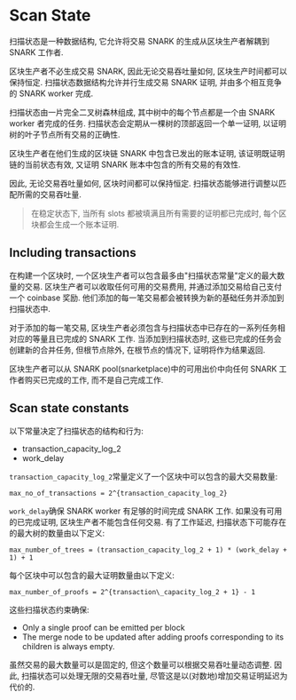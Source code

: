 # Scan State

扫描状态是一种数据结构, 它允许将交易 SNARK 的生成从区块生产者解耦到 SNARK 工作者. 

区块生产者不必生成交易 SNARK, 因此无论交易吞吐量如何, 区块生产时间都可以保持恒定. 扫描状态数据结构允许并行生成交易 SNARK 证明, 并由多个相互竞争的 SNARK worker 完成. 

扫描状态由一片完全二叉树森林组成, 其中树中的每个节点都是一个由 SNARK worker 者完成的任务. 扫描状态会定期从一棵树的顶部返回一个单一证明, 以证明树的叶子节点所有交易的正确性. 

区块生产者在他们生成的区块链 SNARK 中包含已发出的账本证明, 该证明既证明链的当前状态有效, 又证明 SNARK 账本中包含的所有交易的有效性. 

因此, 无论交易吞吐量如何, 区块时间都可以保持恒定. 扫描状态能够进行调整以匹配所需的交易吞吐量. 

> 在稳定状态下, 当所有 slots 都被填满且所有需要的证明都已完成时, 每个区块都会生成一个账本证明. 

## Including transactions

在构建一个区块时, 一个区块生产者可以包含最多由"扫描状态常量"定义的最大数量的交易. 区块生产者可以收取任何可用的交易费用, 并通过添加交易给自己支付一个 coinbase 奖励. 他们添加的每一笔交易都会被转换为新的基础任务并添加到扫描状态中. 

对于添加的每一笔交易, 区块生产者必须包含与扫描状态中已存在的一系列任务相对应的等量且已完成的 SNARK 工作. 当添加到扫描状态时, 这些已完成的任务会创建新的合并任务, 但根节点除外, 在根节点的情况下, 证明将作为结果返回. 

区块生产者可以从 SNARK pool(snarketplace)中的可用出价中向任何 SNARK 工作者购买已完成的工作, 而不是自己完成工作.

## Scan state constants 

以下常量决定了扫描状态的结构和行为: 

* transaction_capacity_log_2
* work_delay

`transaction_capacity_log_2`常量定义了一个区块中可以包含的最大交易数量: 

```
max_no_of_transactions = 2^{transaction_capacity_log_2}
```

`work_delay`确保 SNARK worker 有足够的时间完成 SNARK 工作. 如果没有可用的已完成证明, 区块生产者不能包含任何交易. 有了工作延迟, 扫描状态下可能存在的最大树的数量由以下定义: 

```
max_number_of_trees = (transaction_capacity_log_2 + 1) * (work_delay + 1) + 1
```

每个区块中可以包含的最大证明数量由以下定义: 

```
max_number_of_proofs = 2^{transaction\_capacity_log_2 + 1} - 1
```

这些扫描状态约束确保: 

* Only a single proof can be emitted per block
* The merge node to be updated after adding proofs corresponding to its children is always empty.

虽然交易的最大数量可以是固定的, 但这个数量可以根据交易吞吐量动态调整. 因此, 扫描状态可以处理无限的交易吞吐量, 尽管这是以(对数地)增加交易证明延迟为代价的. 

